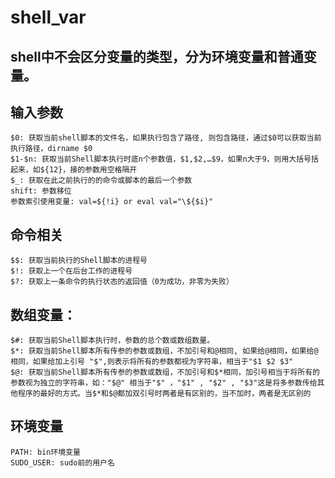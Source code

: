 
# shell_var

## shell中不会区分变量的类型，分为环境变量和普通变量。

## 输入参数
    $0: 获取当前shell脚本的文件名，如果执行包含了路径, 则包含路径，通过$0可以获取当前执行路径，dirname $0
    $1-$n: 获取当前Shell脚本执行时底n个参数值，$1,$2,…$9，如果n大于9，则用大括号括起来，如${12}，接的参数用空格隔开
    $_: 获取在此之前执行的的命令或脚本的最后一个参数
    shift: 参数移位
    参数索引使用变量: val=${!i} or eval val="\${$i}"

## 命令相关
    $$: 获取当前执行的Shell脚本的进程号
    $!: 获取上一个在后台工作的进程号
    $?: 获取上一条命令的执行状态的返回值（0为成功，非零为失败）

## 数组变量：
    $#: 获取当前Shell脚本执行时，参数的总个数或数组数量。
    $*: 获取当前Shell脚本所有传参的参数或数组，不加引号和@相同, 如果给@相同，如果给@相同，如果给加上引号 "$",则表示将所有的参数都视为字符串，相当于"$1 $2 $3"
    $@: 获取当前Shell脚本所有传参的参数或数组，不加引号和$*相同，加引号相当于将所有的参数视为独立的字符串，如："$@" 相当于"$" ，"$1" , "$2" , "$3"这是将多参数传给其他程序的最好的方式。当$*和$@都加双引号时两者是有区别的，当不加时，两者是无区别的

## 环境变量
    PATH: bin环境变量
    SUDO_USER: sudo前的用户名
